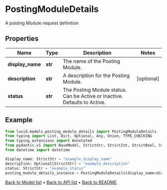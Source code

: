 # PostingModuleDetails

A posting Module request definition
## Properties
Name | Type | Description | Notes
------------ | ------------- | ------------- | -------------
**display_name** | **str** | The name of the Posting Module. | 
**description** | **str** | A description for the Posting Module. | [optional] 
**status** | **str** | The Posting Module status. Can be Active or Inactive. Defaults to Active. | 
## Example

```python
from lusid.models.posting_module_details import PostingModuleDetails
from typing import List, Dict, Optional, Any, Union, TYPE_CHECKING
from typing_extensions import Annotated
from pydantic.v1 import BaseModel, StrictStr, StrictInt, StrictBool, StrictFloat, StrictBytes, Field, validator, ValidationError, conlist, constr
from datetime import datetime

display_name: StrictStr = "example_display_name"
description: Optional[StrictStr] = "example_description"
status: StrictStr = "example_status"
posting_module_details_instance = PostingModuleDetails(display_name=display_name, description=description, status=status)

```

[Back to Model list](../README.md#documentation-for-models) &#8226; [Back to API list](../README.md#documentation-for-api-endpoints) &#8226; [Back to README](../README.md)

